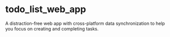 # todo_list_web_app

A distraction-free web app with cross-platform data synchronization to help you focus on creating and completing tasks.
